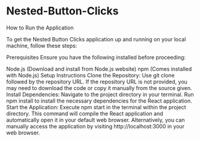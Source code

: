 # Nested-Button-Clicks

How to Run the Application

To get the Nested Button Clicks application up and running on your local machine, follow these steps:

Prerequisites
Ensure you have the following installed before proceeding:

Node.js (Download and install from Node.js website)
npm (Comes installed with Node.js)
Setup Instructions
Clone the Repository:
Use git clone followed by the repository URL. If the repository URL is not provided, you may need to download the code or copy it manually from the source given.
Install Dependencies:
Navigate to the project directory in your terminal.
Run npm install to install the necessary dependencies for the React application.
Start the Application:
Execute npm start in the terminal within the project directory.
This command will compile the React application and automatically open it in your default web browser.
Alternatively, you can manually access the application by visiting http://localhost:3000 in your web browser.
